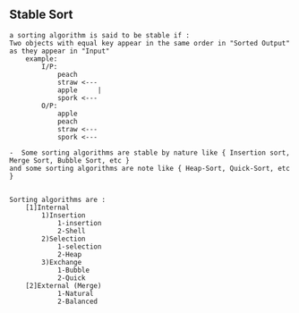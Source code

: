 Stable Sort
----------
	a sorting algorithm is said to be stable if :
	Two objects with equal key appear in the same order in "Sorted Output" as they appear in "Input"
		example:
			I/P:
				peach    
				straw <---
				apple	  |
				spork <---
			O/P:
				apple
				peach
				straw <---
				spork <---
				
	-  Some sorting algorithms are stable by nature like { Insertion sort, Merge Sort, Bubble Sort, etc }
	and some sorting algorithms are note like { Heap-Sort, Quick-Sort, etc }


	Sorting algorithms are :
		[1]Internal
			1)Insertion
				1-insertion
				2-Shell
			2)Selection
				1-selection
				2-Heap
			3)Exchange
				1-Bubble
				2-Quick
		[2]External (Merge)
				1-Natural
				2-Balanced
